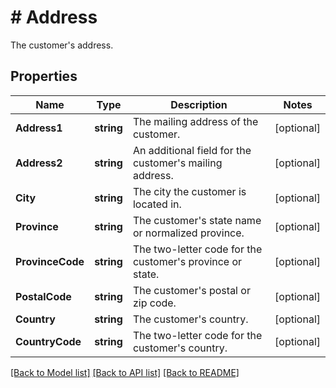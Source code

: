 # # Address
The customer&#39;s address.

## Properties 


Name | Type | Description | Notes
------------ | ------------- | ------------- | -------------
**Address1**| **string** | The mailing address of the customer.  | [optional]
**Address2**| **string** | An additional field for the customer&#39;s mailing address.  | [optional]
**City**| **string** | The city the customer is located in.  | [optional]
**Province**| **string** | The customer&#39;s state name or normalized province.  | [optional]
**ProvinceCode**| **string** | The two-letter code for the customer&#39;s province or state.  | [optional]
**PostalCode**| **string** | The customer&#39;s postal or zip code.  | [optional]
**Country**| **string** | The customer&#39;s country.  | [optional]
**CountryCode**| **string** | The two-letter code for the customer&#39;s country.  | [optional]


[[Back to Model list]](../../README.md#models) [[Back to API list]](../../README.md#endpoints) [[Back to README]](../../README.md)

